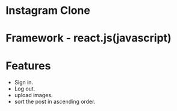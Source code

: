 # Instagram Clone 
# Framework - react.js(javascript)
# Features 
   - Sign in.
   - Log out.
   - upload images.
   - sort the post in ascending order.

